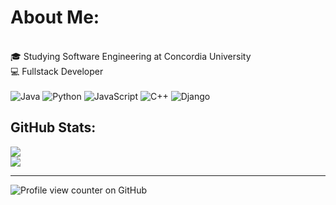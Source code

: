 # About Me:
<br>🎓 Studying Software Engineering at Concordia University <br> 💻 Fullstack Developer<br><br>
![Java](https://img.shields.io/badge/java-%23ED8B00.svg?style=for-the-badge&logo=openjdk&logoColor=white) ![Python](https://img.shields.io/badge/python-3670A0?style=for-the-badge&logo=python&logoColor=ffdd54) ![JavaScript](https://img.shields.io/badge/javascript-%23323330.svg?style=for-the-badge&logo=javascript&logoColor=%23F7DF1E) ![C++](https://img.shields.io/badge/c++-%2300599C.svg?style=for-the-badge&logo=c%2B%2B&logoColor=white) ![Django](https://img.shields.io/badge/django-%23092E20.svg?style=for-the-badge&logo=django&logoColor=white)
<br>


## GitHub Stats:
![](https://nirzak-streak-stats.vercel.app/?user=ItsMavey&theme=nord&hide_border=true)<br/>
![](https://github-readme-stats.vercel.app/api/top-langs/?username=ItsMavey&theme=nord&hide_border=true&include_all_commits=true&count_private=true&layout=compact)

---
![Profile view counter on GitHub](https://komarev.com/ghpvc/?username=ItsMavey)

